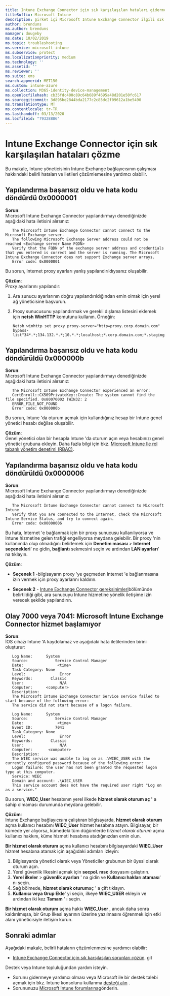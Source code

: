 ```yaml
---
title: Intune Exchange Connector için sık karşılaşılan hataları giderme
titleSuffix: Microsoft Intune
description: Şirket içi Microsoft Intune Exchange Connector ilgili sık karşılaşılan hataları giderin ve çözümleyin
author: brenduns
ms.author: brenduns
manager: dougeby
ms.date: 10/02/2019
ms.topic: troubleshooting
ms.service: microsoft-intune
ms.subservice: protect
ms.localizationpriority: medium
ms.technology: ''
ms.assetid: ''
ms.reviewer: ''
ms.suite: ems
search.appverid: MET150
ms.custom: intune-azure
ms.collection: M365-identity-device-management
ms.openlocfilehash: cb35fdc400c89c64b689f4695a48d201e50fc617
ms.sourcegitcommit: 3d895be2844bda2177c2c85dc2f09612a1be5490
ms.translationtype: MT
ms.contentlocale: tr-TR
ms.lasthandoff: 03/13/2020
ms.locfileid: "79328886"
---
```

# <a name="resolve-common-errors-for-the-intune-exchange-connector"></a>Intune Exchange Connector için sık karşılaşılan hataları çözme

Bu makale, Intune yöneticisinin Intune Exchange bağlayıcısının çalışması hakkındaki belirli hataları ve iletileri çözümlemesine yardımcı olabilir.  

## <a name="configuration-failed-and-returned-error-code-0x0000001"></a>Yapılandırma başarısız oldu ve hata kodu döndürdü 0x0000001

**Sorun**:  
Microsoft Intune Exchange Connector yapılandırmayı denediğinizde aşağıdaki hata iletisini alırsınız:

```
   The Microsoft Intune Exchange Connector cannot connect to the Microsoft Exchange server.  
   The following Microsoft Exchange Server address could not be reached <Exchange server Name FQDN>  
   Verify that the FQDN of the exchange server address and credentials that you entered is correct and the server is running. The Microsoft Intune Exchange Connector does not support Exchange server arrays.  
   Error code: 0x0000001  
```

Bu sorun, Internet proxy ayarları yanlış yapılandırıldıysanız oluşabilir.

**Çözüm**:  
Proxy ayarlarını yapılandır:
1. Ara sunucu ayarlarının doğru yapılandırıldığından emin olmak için yerel ağ yöneticisine başvurun. 
2. Proxy sunucusunu yapılandırmak ve gerekli dışlama listesini eklemek için **netsh WinHTTP** komutunu kullanın. Örneğin:  

   ```
   Netsh winhttp set proxy proxy-server="http=proxy.corp.domain.com" bypass-list"34*.*;134.132.*.*;10.*.*;localhost;*.corp.domain.com;*.staging.domain.com"
   ```

## <a name="configuration-failed-and-returned-error-code-0x000000b"></a>Yapılandırma başarısız oldu ve hata kodu döndürüldü 0x000000b   

**Sorun**:  
Microsoft Intune Exchange Connector yapılandırmayı denediğinizde aşağıdaki hata iletisini alırsınız:  

```
   The Microsoft Intune Exchange Connector experienced an error:  
   CertEnroll::CX509PrivateKey::Create: The system cannot find the file specified. 0x80070002 (WIN32: 2  
   ERROR_FILE_NOT_FOUND  
   Error code: 0x000000b  
```
Bu sorun, Intune 'da oturum açmak için kullandığınız hesap bir Intune genel yönetici hesabı değilse oluşabilir.

**Çözüm**:  
Genel yönetici olan bir hesapla Intune 'da oturum açın veya hesabınızı genel yönetici grubuna ekleyin. Daha fazla bilgi için bkz. [Microsoft Intune Ile rol tabanlı yönetim denetimi (RBAC)](../fundamentals/role-based-access-control.md).

## <a name="configuration-failed-and-returned-error-code-0x0000006"></a>Yapılandırma başarısız oldu ve hata kodu döndürüldü 0x0000006

**Sorun**:  
Microsoft Intune Exchange Connector yapılandırmayı denediğinizde aşağıdaki hata iletisini alırsınız:  

```  
   The Microsoft Intune Exchange Connector cannot connect to Microsoft Intune  
   Verify that you are connected to the Internet, check the Microsoft Intune Service Status, and try to connect again.  
   Error code: 0x00000006  
```  
Bu hata, Internet 'e bağlanmak için bir proxy sunucusu kullanılıyorsa ve Intune hizmetine gelen trafiği engelliyorsa meydana gelebilir. Bir proxy 'nin kullanımda olup olmadığını belirlemek için **Denetim masası** > **Internet seçenekleri**' ne gidin, **bağlantı** sekmesini seçin ve ardından **LAN ayarları**' na tıklayın.

**Çözüm**:  

- **Seçenek 1** -bilgisayarın proxy 'ye geçmeden Internet 'e bağlanmasına izin vermek için proxy ayarlarını kaldırın.  

- **Seçenek 2** - [Intune Exchange Connector gereksinimleri](exchange-connector-install.md#intune-exchange-connector-requirements)bölümünde belirtildiği gibi, ara sunucuyu Intune hizmetine yönelik iletişime izin verecek şekilde yapılandırın.



## <a name="event-7000-or-7041-microsoft-intune-exchange-connector-service-wont-start"></a>Olay 7000 veya 7041: Microsoft Intune Exchange Connector hizmet başlamıyor

**Sorun**:  
İOS cihazı Intune 'A kaydolamaz ve aşağıdaki hata iletilerinden birini oluşturur:  

```  
   Log Name:      System
   Source:            Service Control Manager
   Date:               <time>
   Task Category: None
   Level:               Error
   Keywords:        Classic
   User:                N/A
   Computer:      <computer>
   Description:
   The Microsoft Intune Exchange Connector Service service failed to start because of the following error:  
   The service did not start because of a logon failure.
```  

```  
   Log Name:      System
   Source:            Service Control Manager
   Date:               <time>
   Event ID:          7041
   Task Category: None
   Level:               Error   
   Keywords:        Classic
   User:                N/A
   Computer:       <computer>
   Description:
   The WIEC service was unable to log on as .\WIEC_USER with the currently configured password because of the following error:
   Logon failure: the user has not been granted the requested logon type at this computer.
   Service: WIEC
   Domain and account: .\WIEC_USER
   This service account does not have the required user right "Log on as a service."  
```
Bu sorun, **WIEC_User** hesabının yerel ilkede **hizmet olarak oturum aç '** a sahip olmaması durumunda meydana gelebilir.

**Çözüm**:  
Intune Exchange bağlayıcısını çalıştıran bilgisayarda, **hizmet olarak oturum** açma kullanıcı hesabını **WIEC_User** hizmet hesabına atayın. Bilgisayar, bir kümede yer alıyorsa, kümedeki tüm düğümlerde *hizmet olarak oturum* açma kullanıcı hakkını, küme hizmeti hesabına atadığınızdan emin olun.  

**Bir hizmet olarak oturum** açma kullanıcı hesabını bilgisayardaki **WIEC_User** hizmet hesabına atamak için aşağıdaki adımları izleyin:

1. Bilgisayarda yönetici olarak veya Yöneticiler grubunun bir üyesi olarak oturum açın.
2. Yerel güvenlik Ilkesini açmak için **secpol. msc** dosyasını çalıştırın.
3. **Yerel ilkeler** > **güvenlik ayarları** ' na gidin ve **Kullanıcı hakları ataması**' nı seçin.
4. Sağ bölmede, **hizmet olarak oturum**aç ' a çift tıklayın.
5. **Kullanıcı veya Grup Ekle**' yi seçin, ilkeye **WIEC_USER** ekleyin ve ardından iki kez **Tamam** ' ı seçin.

**Bir hizmet olarak oturum** açma hakkı **WIEC_User** , ancak daha sonra kaldırılmışsa, bir Grup İlkesi ayarının üzerine yazılmasını öğrenmek için etki alanı yöneticisiyle iletişim kurun.  

## <a name="next-steps"></a>Sonraki adımlar  

Aşağıdaki makale, belirli hataların çözümlenmesine yardımcı olabilir:
- [Intune Exchange Connector için sık karşılaşılan sorunları çözün](troubleshoot-exchange-connector-common-problems.md). git 

Destek veya Intune topluluğundan yardım isteyin.
- Sorunu gidermeye yardımcı olması veya Microsoft ile bir destek talebi açmak için bkz. Intune konsolunu kullanma [desteği alın](../fundamentals/get-support.md) . 
- Sorununuzu [Microsoft Intune forumlarına](https://social.technet.microsoft.com/Forums/en-US/home?forum=microsoftintuneprod)gönderin.  

